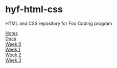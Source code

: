 # hyf-html-css
HTML and CSS repository for Foo Coding program<br>

<a href="https://jshortz.github.io/hyf-html-css/Notes">Notes</a><br>
<a href="https://jshortz.github.io/hyf-html-css/docs/index.html">Docs</a><br>
<a href="https://jshortz.github.io/hyf-html-css/week0/index.html">Week 0</a><br>
<a href="https://jshortz.github.io/hyf-html-css/week1/index.html">Week 1</a><br>
<a href="https://jshortz.github.io/hyf-html-css/week2/index.html">Week 2</a><br>
<a href="https://jshortz.github.io/hyf-html-css/week3/index.html">Week 3</a>
